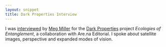 ```yaml
---
layout: snippet
title: Dark Properties Interview
---
```


I was [interviewed](https://dark.properties/sensing-the-earth/) by [Meg Miller](https://megmiller.world/) for the [Dark Properties](https://dark.properties) project *Ecologies of Entanglement*, a collaboration with Are.na Editorial. I spoke about satellite images, perspective and expanded modes of vision.